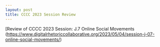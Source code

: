 ```yaml
---
layout: post
title: CCCC 2023 Session Review 
---
```


[Review of CCCC 2023 Session: J.7 Online Social Movements (https://www.digitalrhetoriccollaborative.org/2023/05/04/session-j-07-online-social-movements/)

